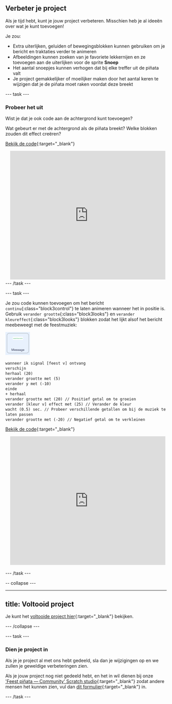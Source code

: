 ## Verbeter je project

Als je tijd hebt, kunt je jouw project verbeteren. Misschien heb je al ideeën over wat je kunt toevoegen!

Je zou:

+ Extra uiterlijken, geluiden of bewegingsblokken kunnen gebruiken om je bericht en traktaties verder te animeren
+ Afbeeldingen kunnen zoeken van je favoriete lekkernijen en ze toevoegen aan de uiterlijken voor de sprite **Snoep**
+ Het aantal snoepjes kunnen verhogen dat bij elke treffer uit de piñata valt
+ Je project gemakkelijker of moeilijker maken door het aantal keren te wijzigen dat je de piñata moet raken voordat deze breekt

--- task ---
### Probeer het uit
<div style="display: flex; flex-wrap: wrap">
<div style="flex-basis: 175px; flex-grow: 1">  
Wist je dat je ook code aan de achtergrond kunt toevoegen?

Wat gebeurt er met de achtergrond als de piñata breekt? Welke blokken zouden dit effect creëren? 

[Bekijk de code](https://scratch.mit.edu/projects/653771814/){:target="_blank"}

</div>
<div class="scratch-preview" style="margin-left: 15px;">
  <iframe allowtransparency="true" width="485" height="402" src="https://scratch.mit.edu/projects/embed/653771814/?autostart=false" frameborder="0"></iframe>
</div>
</div>
--- /task ---

--- task ---

Je zou code kunnen toevoegen om het bericht `continu`{:class="block3control"} te laten animeren wanneer het in positie is. Gebruik `verander grootte`{:class="block3looks"} en `verander kleureffect`{:class="block3looks"} blokken zodat het lijkt alsof het bericht meebeweegt met de feestmuziek:

![Het pictogram van de Bericht-sprite.](images/message-sprite.png)

```blocks3
wanneer ik signal [feest v] ontvang
verschijn
herhaal (20)
verander grootte met (5)
verander y met (-10)
einde
+ herhaal
verander grootte met (20) // Positief getal om te groeien
verander [kleur v] effect met (25) // Verander de kleur
wacht (0.5) sec. // Probeer verschillende getallen om bij de muziek te laten passen
verander grootte met (-20) // Negatief getal om te verkleinen
```

[Bekijk de code](https://scratch.mit.edu/projects/656332454/){:target="_blank"}

<div class="scratch-preview" style="margin-left: 15px;">
  <iframe allowtransparency="true" width="485" height="402" src="https://scratch.mit.edu/projects/embed/656332454/?autostart=false" frameborder="0"></iframe>
</div>

--- /task ---

-- collapse ---

---
title: Voltooid project
---

Je kunt het [voltooide project hier](https://scratch.mit.edu/projects/649873783/){:target="_blank"} bekijken.

--- /collapse ---

--- task ---

### Dien je project in

Als je je project al met ons hebt gedeeld, sla dan je wijzigingen op en we zullen je geweldige verbeteringen zien.

Als je jouw project nog niet gedeeld hebt, en het in wil dienen bij onze ['Feest piñata — Community' Scratch studio](https://scratch.mit.edu/studios/31111242){:target="_blank"} zodat andere mensen het kunnen zien, vul dan [dit formulier](https://form.raspberrypi.org/f/community-project-submissions){:target="_blank"} in.

--- /task ---
